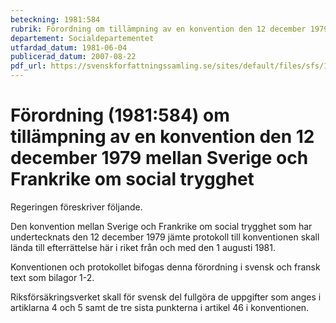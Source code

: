 ```yaml
---
beteckning: 1981:584
rubrik: Förordning om tillämpning av en konvention den 12 december 1979 mellan Sverige och Frankrike om social trygghet
departement: Socialdepartementet
utfardad_datum: 1981-06-04
publicerad_datum: 2007-08-22
pdf_url: https://svenskforfattningssamling.se/sites/default/files/sfs/1981-06/SFS1981-584.pdf
---
```


# Förordning (1981:584) om tillämpning av en konvention den 12 december 1979 mellan Sverige och Frankrike om social trygghet

Regeringen föreskriver följande.

Den konvention mellan Sverige och Frankrike om social trygghet som har undertecknats den 12 december 1979 jämte protokoll till konventionen skall lända till efterrättelse här i riket från och med den 1 augusti 1981.

Konventionen och protokollet bifogas denna förordning i svensk och fransk text som bilagor 1-2.

Riksförsäkringsverket skall för svensk del fullgöra de uppgifter som anges i artiklarna 4 och 5 samt de tre sista punkterna i artikel 46 i konventionen.